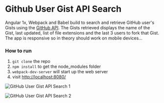 # Github User Gist API Search

Angular 1x, Webpack and Babel build to search and retrieve GitHub user's Gists using the [GitHub API](https://developer.github.com/v3/). The Gists retrieved displays the name of the Gist, last updated, list of file extensions and the last 3 users to fork that Gist. The app is responsive so in theory should work on mobile devices...


### How to run

1. `git clone` the repo
2. `npm install` to get the node_modules folder
3. `webpack-dev-server` will start up the web server
4. visit [http://localhost:8080/](http://localhost:8080/)


![GitHub User Gist API Search 1](https://firebasestorage.googleapis.com/v0/b/github-user-api-search.appspot.com/o/git-1.jpg?alt=media&token=0b36a579-7d5a-44e0-8e95-2211244bb350)

![GitHub User Gist API Search 2](https://firebasestorage.googleapis.com/v0/b/github-user-api-search.appspot.com/o/git-2.jpg?alt=media&token=ceb4491f-5ee9-4d2b-8104-6c3ccd847174)
